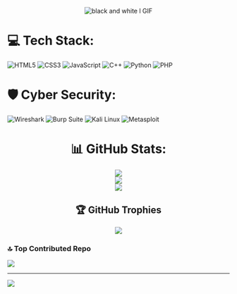


<div align="center">
  
![black and white l GIF](https://github.com/user-attachments/assets/5baaaa25-1ccf-45ce-b13a-0481145e71ff)


</div>


  
# 💻 Tech Stack:
![HTML5](https://img.shields.io/badge/html5-%23E34F26.svg?style=for-the-badge&logo=html5&logoColor=white) ![CSS3](https://img.shields.io/badge/css3-%231572B6.svg?style=for-the-badge&logo=css3&logoColor=white) ![JavaScript](https://img.shields.io/badge/javascript-%23323330.svg?style=for-the-badge&logo=javascript&logoColor=%23F7DF1E) ![C++](https://img.shields.io/badge/c++-%2300599C.svg?style=for-the-badge&logo=c%2B%2B&logoColor=white) ![Python](https://img.shields.io/badge/python-3670A0?style=for-the-badge&logo=python&logoColor=ffdd54) ![PHP](https://img.shields.io/badge/php-%23777BB4.svg?style=for-the-badge&logo=php&logoColor=white) 

# 🛡️ Cyber Security:
![Wireshark](https://img.shields.io/badge/Wireshark-00678F?style=for-the-badge&logo=wireshark&logoColor=white)
![Burp Suite](https://img.shields.io/badge/Burp_Suite-F47B20?style=for-the-badge&logo=burpsuite&logoColor=white)
![Kali Linux](https://img.shields.io/badge/Kali_Linux-268BEE?style=for-the-badge&logo=kalilinux&logoColor=white)
![Metasploit](https://img.shields.io/badge/Metasploit-5C2D91?style=for-the-badge&logo=metasploit&logoColor=white)

</div>



<div align="center" width: 100%; max-width: 400px; margin: 10px;>
  
# 📊 GitHub Stats:
![](https://github-readme-stats.vercel.app/api?username=Dimm-CodeVerse&theme=catppuccin_mocha&hide_border=false&include_all_commits=false&count_private=false)<br/>
![](https://nirzak-streak-stats.vercel.app/?user=Dimm-CodeVerse&theme=catppuccin_mocha&hide_border=false)<br/>
![](https://github-readme-stats.vercel.app/api/top-langs/?username=Dimm-CodeVerse&theme=catppuccin_mocha&hide_border=false&include_all_commits=false&count_private=false&layout=compact)


## 🏆 GitHub Trophies
![](https://github-profile-trophy.vercel.app/?username=Dimm-CodeVerse&theme=tokyonight&no-frame=false&no-bg=true&margin-w=4)

</div>


### 🔝 Top Contributed Repo
![](https://github-contributor-stats.vercel.app/api?username=Dimm-CodeVerse&limit=5&theme=catppuccin_mocha&combine_all_yearly_contributions=true)

---
[![](https://visitcount.itsvg.in/api?id=Dimm-CodeVerse&icon=4&color=0)](https://visitcount.itsvg.in)

<!-- Proudly created with GPRM ( https://gprm.itsvg.in ) -->
